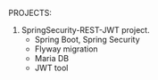 PROJECTS:
1. SpringSecurity-REST-JWT project.
   - Spring Boot, Spring Security
   - Flyway migration
   - Maria DB
   - JWT tool